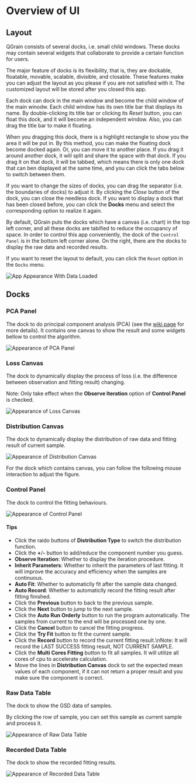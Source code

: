 # Overview of UI

## Layout

QGrain consists of several docks, i.e. small child windows. These docks may contain several widgets that collaborate to provide a certain function for users.

The major feature of docks is its flexibility, that is, they are dockable, floatable, movable, scalable, divisible, and closable. These features make you can adjust the layout as you please if you are not satisfied with it. The customized layout will be stored after you closed this app.

Each dock can dock in the main window and become the child window of the main winodw. Each child window has its own title bar that
displays its name. By double-clicking its title bar or clicking its *Reset* button, you can float this dock, and it will become an independent window. Also, you can drag the title bar to make
it floating.

When you dragging this dock, there is a highlight rectangle to show you the area it will be put in. By this method, you can make the floating dock become docked again. Or, you can move it to another place. If you drag it around another dock, it will split and share the space with that dock. If you drag it on that dock, it will be tabbed, which means there is only one dock that can ben displayed at the same time, and you can click the tabs below to switch between them.

If you want to change the sizes of docks, you can drag the separator (i.e. the boundaries of docks) to adjust it. By clicking the *Close* button of the dock, you can close the needless dock. If you want to display a dock that has been closed before, you can click the **Docks** menu and select the corresponding option to realize it again.

By default, QGrain puts the docks which have a canvas (i.e. chart) in the top left corner, and all these docks are tabified to reduce the occupancy of space. In order to control this app conveniently, the dock of the `Control Panel` is in the bottom left corner alone. On the right, there are the docks to display the raw data and recorded results.

If you want to reset the layout to default, you can click the `Reset` option in the `Docks` menu.

![App Appearance With Data Loaded](../figures/app_appearance_with_data_loaded.png)

## Docks

### PCA Panel

The dock to do principal component analysis (PCA) (see the [wiki page](https://en.wikipedia.org/wiki/Principal_component_analysis) for more details). It contains one canvas to show the result and some widgets bellow to control the algorithm.

![Appearance of PCA Panel](../figures/pca_panel.png)

### Loss Canvas

The dock to dynamically display the process of loss (i.e. the difference between observation and fitting result) changing.

Note: Only take effect when the **Observe Iteration** option of **Control Panel** is checked.

![Appearance of Loss Canvas](../figures/loss_canvas.png)

### Distribution Canvas

The dock to dynamically display the distribution of raw data and fitting result of current sample.

![Appearance of Distribution Canvas](../figures/distribution_canvas.png)

For the dock which contains canvas, you can follow the following mouse interaction to adjust the figure.

### Control Panel

The dock to control the fitting behaviours.

![Appearance of Control Panel](../figures/control_panel.png)

#### Tips

* Click the raido buttons of **Distribution Type** to switch the distribution function.
* Click the **+**/**-** button to add/reduce the component number you guess.
* **Observe Iteration**: Whether to display the iteration procedure.
* **Inherit Parameters**: Whether to inherit the parameters of last fitting. It will improve the accuracy and efficiency when the samples are continuous.
* **Auto Fit**: Whether to automaticlly fit after the sample data changed.
* **Auto Record**: Whether to automaticlly record the fitting result after fitting finished.
* Click the **Previous** button to back to the previous sample.
* Click the **Next** button to jump to the next sample.
* Click the **Auto Run Orderly** button to run the program automatically. The samples from current to the end will be processed one by one.
* Click the **Cancel** button to cancel the fitting progress.
* Click the **Try Fit** button to fit the current sample.
* Click the **Record** button to record the current fitting result.\nNote: It will record the LAST SUCCESS fitting result, NOT CURRENT SAMPLE.
* Click the **Multi Cores Fitting** button to fit all samples. It will utilize all cores of cpu to accelerate calculation.
* Move the lines in **Distribution Canvas** dock to set the expected mean values of each component, if it can not return a proper result and you make sure the component is correct.

### Raw Data Table

The dock to show the GSD data of samples.

By clicking the row of sample, you can set this sample as current sample and process it.

![Appearance of Raw Data Table](../figures/raw_data_table.png)

### Recorded Data Table

The dock to show the recorded fitting results.

![Appearance of Recorded Data Table](../figures/recorded_data_table.png)
